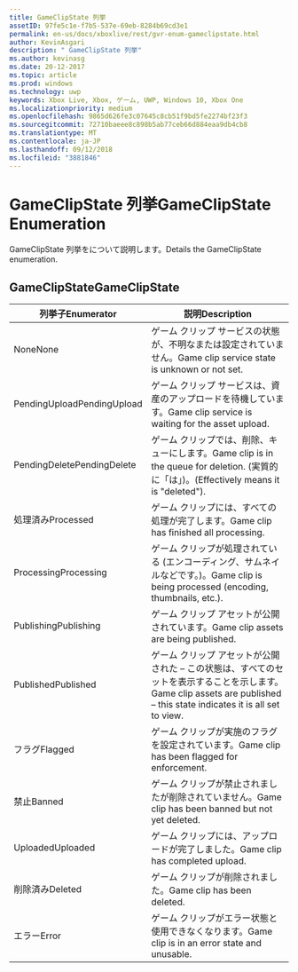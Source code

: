 ```yaml
---
title: GameClipState 列挙
assetID: 97fe5c1e-f7b5-537e-69eb-8284b69cd3e1
permalink: en-us/docs/xboxlive/rest/gvr-enum-gameclipstate.html
author: KevinAsgari
description: " GameClipState 列挙"
ms.author: kevinasg
ms.date: 20-12-2017
ms.topic: article
ms.prod: windows
ms.technology: uwp
keywords: Xbox Live, Xbox, ゲーム, UWP, Windows 10, Xbox One
ms.localizationpriority: medium
ms.openlocfilehash: 9865d626fe3c07645c8cb51f9bd5fe2274bf23f3
ms.sourcegitcommit: 72710baeee8c898b5ab77ceb66d884eaa9db4cb8
ms.translationtype: MT
ms.contentlocale: ja-JP
ms.lasthandoff: 09/12/2018
ms.locfileid: "3881846"
---
```

# <a name="gameclipstate-enumeration"></a><span data-ttu-id="b6595-104">GameClipState 列挙</span><span class="sxs-lookup"><span data-stu-id="b6595-104">GameClipState Enumeration</span></span>
<span data-ttu-id="b6595-105">GameClipState 列挙をについて説明します。</span><span class="sxs-lookup"><span data-stu-id="b6595-105">Details the GameClipState enumeration.</span></span> 
<a id="ID4ET"></a>

 
## <a name="gameclipstate"></a><span data-ttu-id="b6595-106">GameClipState</span><span class="sxs-lookup"><span data-stu-id="b6595-106">GameClipState</span></span>
 
| <b><span data-ttu-id="b6595-107">列挙子</span><span class="sxs-lookup"><span data-stu-id="b6595-107">Enumerator</span></span></b>| <b><span data-ttu-id="b6595-108">説明</span><span class="sxs-lookup"><span data-stu-id="b6595-108">Description</span></span></b>| 
| --- | --- | 
| <span data-ttu-id="b6595-109">None</span><span class="sxs-lookup"><span data-stu-id="b6595-109">None</span></span> | <span data-ttu-id="b6595-110">ゲーム クリップ サービスの状態が、不明なまたは設定されていません。</span><span class="sxs-lookup"><span data-stu-id="b6595-110">Game clip service state is unknown or not set.</span></span>| 
| <span data-ttu-id="b6595-111">PendingUpload</span><span class="sxs-lookup"><span data-stu-id="b6595-111">PendingUpload</span></span> | <span data-ttu-id="b6595-112">ゲーム クリップ サービスは、資産のアップロードを待機しています。</span><span class="sxs-lookup"><span data-stu-id="b6595-112">Game clip service is waiting for the asset upload.</span></span>| 
| <span data-ttu-id="b6595-113">PendingDelete</span><span class="sxs-lookup"><span data-stu-id="b6595-113">PendingDelete</span></span> | <span data-ttu-id="b6595-114">ゲーム クリップでは、削除、キューにします。</span><span class="sxs-lookup"><span data-stu-id="b6595-114">Game clip is in the queue for deletion.</span></span> <span data-ttu-id="b6595-115">(実質的に「は」)。</span><span class="sxs-lookup"><span data-stu-id="b6595-115">(Effectively means it is "deleted").</span></span>| 
| <span data-ttu-id="b6595-116">処理済み</span><span class="sxs-lookup"><span data-stu-id="b6595-116">Processed</span></span> | <span data-ttu-id="b6595-117">ゲーム クリップには、すべての処理が完了します。</span><span class="sxs-lookup"><span data-stu-id="b6595-117">Game clip has finished all processing.</span></span>| 
| <span data-ttu-id="b6595-118">Processing</span><span class="sxs-lookup"><span data-stu-id="b6595-118">Processing</span></span>| <span data-ttu-id="b6595-119">ゲーム クリップが処理されている (エンコーディング、サムネイルなどです。)。</span><span class="sxs-lookup"><span data-stu-id="b6595-119">Game clip is being processed (encoding, thumbnails, etc.).</span></span>| 
| <span data-ttu-id="b6595-120">Publishing</span><span class="sxs-lookup"><span data-stu-id="b6595-120">Publishing</span></span>| <span data-ttu-id="b6595-121">ゲーム クリップ アセットが公開されています。</span><span class="sxs-lookup"><span data-stu-id="b6595-121">Game clip assets are being published.</span></span>| 
| <span data-ttu-id="b6595-122">Published</span><span class="sxs-lookup"><span data-stu-id="b6595-122">Published</span></span>| <span data-ttu-id="b6595-123">ゲーム クリップ アセットが公開された – この状態は、すべてのセットを表示することを示します。</span><span class="sxs-lookup"><span data-stu-id="b6595-123">Game clip assets are published – this state indicates it is all set to view.</span></span>| 
| <span data-ttu-id="b6595-124">フラグ</span><span class="sxs-lookup"><span data-stu-id="b6595-124">Flagged</span></span>| <span data-ttu-id="b6595-125">ゲーム クリップが実施のフラグを設定されています。</span><span class="sxs-lookup"><span data-stu-id="b6595-125">Game clip has been flagged for enforcement.</span></span>| 
| <span data-ttu-id="b6595-126">禁止</span><span class="sxs-lookup"><span data-stu-id="b6595-126">Banned</span></span>| <span data-ttu-id="b6595-127">ゲーム クリップが禁止されましたが削除されていません。</span><span class="sxs-lookup"><span data-stu-id="b6595-127">Game clip has been banned but not yet deleted.</span></span>| 
| <span data-ttu-id="b6595-128">Uploaded</span><span class="sxs-lookup"><span data-stu-id="b6595-128">Uploaded</span></span>| <span data-ttu-id="b6595-129">ゲーム クリップには、アップロードが完了しました。</span><span class="sxs-lookup"><span data-stu-id="b6595-129">Game clip has completed upload.</span></span>| 
| <span data-ttu-id="b6595-130">削除済み</span><span class="sxs-lookup"><span data-stu-id="b6595-130">Deleted</span></span>| <span data-ttu-id="b6595-131">ゲーム クリップが削除されました。</span><span class="sxs-lookup"><span data-stu-id="b6595-131">Game clip has been deleted.</span></span>| 
| <span data-ttu-id="b6595-132">エラー</span><span class="sxs-lookup"><span data-stu-id="b6595-132">Error</span></span>| <span data-ttu-id="b6595-133">ゲーム クリップがエラー状態と使用できなくなります。</span><span class="sxs-lookup"><span data-stu-id="b6595-133">Game clip is in an error state and unusable.</span></span>| 
  